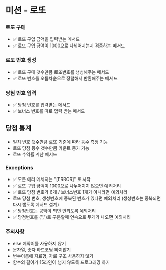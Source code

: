 # 미션 - 로또

### 로또 구매 
* ✅ 로또 구입 금액을 입력받는 메서드
* ✅ 로또 구입 금액이 1000으로 나뉘어지는지 검증하는 메서드

### 로또 번호 생성    
* ✅ 로또 구매 갯수만큼 로또번호를 생성해주는 메서드
* ✅ 로또 번호를 오름차순으로 정렬해서 반환해주는 메서드

### 당첨 번호 입력
* ✅ 당첨 번호를 입력받는 메서드
* ✅ 보너스 번호를 따로 입력 받는 메서드

## 당첨 통계
* 일치 번호 갯수만큼 로또 기준에 따라 등수 측정 기능
* 로또 당첨 등수 갯수만큼 카운트 증가 기능
* 로또 수익률 계산 메서드

### Exceptions 
* ✅ 모든 에러 메세지는 "[ERROR]" 로 시작
* ✅ 로또 구입 금액이 1000으로 나누어지지 않으면 예외처리 
* ✅ 로또 당첨 번호가 6개 / 보너스번호 1개가 아니라면 예외처리
* 로또 당첨 번호, 생성번호에 중복된 번호가 있다면 예외처리 (생성번호는 중복되면 다시 뽑도록 메서드 설계)
* ✅ 당첨번호는 공백이 되면 안되도록 예외처리
* ✅ 당첨번호를 (",")로 구분할때 연속으로 두개가 나오면 예외처리


### 주의사항
* else 예약어를 사용하지 않기
* 문자열, 숫자 하드코딩 하지않기
* 변수이름에 자료형, 자료 구조 사용하지 않기
* 함수의 길이가 15라인이 넘지 않도록 프로그래밍 하기